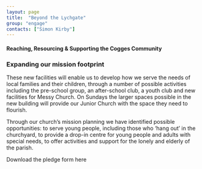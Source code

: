 ```yaml
---
layout: page
title:  "Beyond the Lychgate"
group: "engage"
contacts: ["Simon Kirby"]
---
```


#### Reaching, Resourcing & Supporting the Cogges Community

### Expanding our mission footprint 

These new facilities will enable us to develop how we serve the needs of local families and their children, through a number of possible activities including the pre-school group, an after-school club, a youth club and new facilities for Messy Church. On Sundays the larger spaces possible in the new building will provide our Junior Church with the space they need to flourish.

Through our church’s mission planning we have identified possible opportunities: to serve young people, including those who ‘hang out’ in the churchyard, to provide a drop-in centre for young people and adults with special needs, to offer activities and support for the lonely and elderly of the parish.

Download the pledge form here
